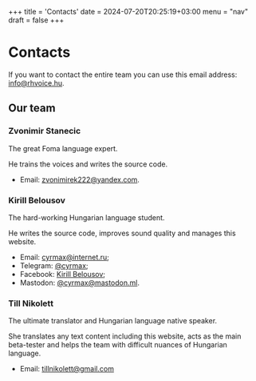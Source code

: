 +++
title = 'Contacts'
date = 2024-07-20T20:25:19+03:00
menu = "nav"
draft = false
+++

# Contacts

If you want to contact the entire team you can use this email address: [info@rhvoice.hu](mailto:info@rhvoice.hu).

## Our team

### Zvonimir Stanecic

The great Foma language expert.

He trains the voices and writes the source code.

* Email: [zvonimirek222@yandex.com](mailto:zvonimirek222@yandex.com).

### Kirill Belousov

The hard-working Hungarian language student.

He writes the source code, improves sound quality and manages this website.

* Email: [cyrmax@internet.ru](mailto:cyrmax@internet.ru);
* Telegram: [@cyrmax](https://t.me/cyrmax);
* Facebook: [Kirill Belousov](https://www.facebook.com/cyrmax.kirill);
* Mastodon: [@cyrmax@mastodon.ml](https://mastodon.ml/@cyrmax).

### Till Nikolett

The ultimate translator and Hungarian language native speaker.

She translates any text content including this website, acts as the main beta-tester and helps the team with difficult nuances of Hungarian language.

* Email: [tillnikolett@gmail.com](mailto:tillnikolett@gmail.com)
